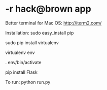 # -r hack@brown app

Better terminal for Mac OS: http://iterm2.com/

Installation:
sudo easy_install pip

sudo pip install virtualenv

virtualenv env

. env/bin/activate

pip install Flask


To run:
python run.py
